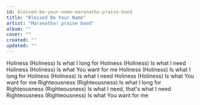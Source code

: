 ```yaml
---
id: blessed-be-your-name-maranatha-praise-band
title: "Blessed Be Your Name"
artist: "Maranatha! praise band"
album: ""
cover: ""
created: ""
updated: ""
---
```


Holiness
(Holiness)
Is what I long for
Holiness
(Holiness)
Is what I need
Holiness
(Holiness)
Is what You want for me
Holiness
(Holiness)
Is what I long for
Holiness
(Holiness)
Is what I need
Holiness
(Holiness)
Is what You want for me
Righteousness
(Righteousness)
Is what I long for
Righteousness
(Righteousness)
Is what I need, that's what I need
Righteousness
(Righteousness)
Is what You want for me